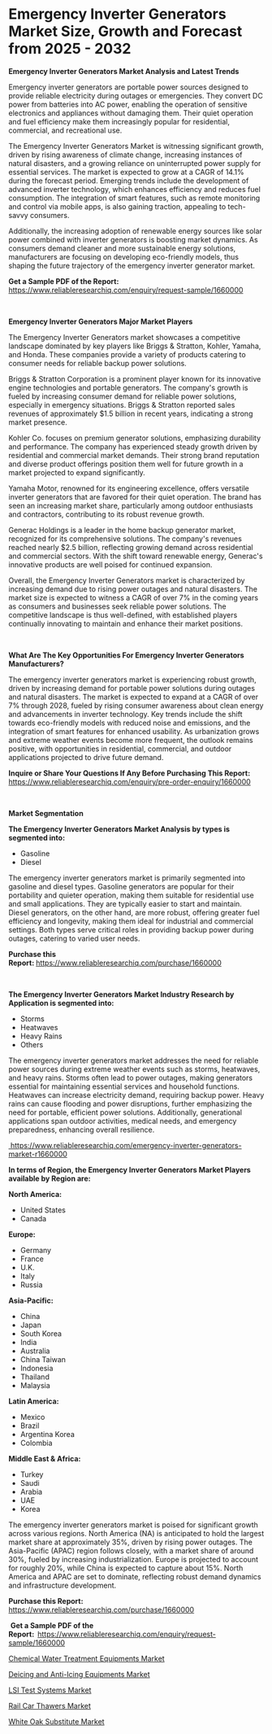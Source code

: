 <p><h1>Emergency Inverter Generators Market Size, Growth and Forecast from 2025 - 2032</h1></p><p><strong>Emergency Inverter Generators Market Analysis and Latest Trends</strong></p>
<p><p>Emergency inverter generators are portable power sources designed to provide reliable electricity during outages or emergencies. They convert DC power from batteries into AC power, enabling the operation of sensitive electronics and appliances without damaging them. Their quiet operation and fuel efficiency make them increasingly popular for residential, commercial, and recreational use.</p><p>The Emergency Inverter Generators Market is witnessing significant growth, driven by rising awareness of climate change, increasing instances of natural disasters, and a growing reliance on uninterrupted power supply for essential services. The market is expected to grow at a CAGR of 14.1% during the forecast period. Emerging trends include the development of advanced inverter technology, which enhances efficiency and reduces fuel consumption. The integration of smart features, such as remote monitoring and control via mobile apps, is also gaining traction, appealing to tech-savvy consumers.</p><p>Additionally, the increasing adoption of renewable energy sources like solar power combined with inverter generators is boosting market dynamics. As consumers demand cleaner and more sustainable energy solutions, manufacturers are focusing on developing eco-friendly models, thus shaping the future trajectory of the emergency inverter generator market.</p></p>
<p><strong>Get a Sample PDF of the Report:&nbsp;</strong> <a href="https://www.reliableresearchiq.com/enquiry/request-sample/1660000?utm_campaign=104&utm_medium=2&utm_source=Github&utm_content=ia&utm_term=29032025&utm_id=emergency-inverter-generators">https://www.reliableresearchiq.com/enquiry/request-sample/1660000</a></p>
<p>&nbsp;</p>
<p><strong>Emergency Inverter Generators Major Market Players</strong></p>
<p><p>The Emergency Inverter Generators market showcases a competitive landscape dominated by key players like Briggs & Stratton, Kohler, Yamaha, and Honda. These companies provide a variety of products catering to consumer needs for reliable backup power solutions.</p><p>Briggs & Stratton Corporation is a prominent player known for its innovative engine technologies and portable generators. The company's growth is fueled by increasing consumer demand for reliable power solutions, especially in emergency situations. Briggs & Stratton reported sales revenues of approximately $1.5 billion in recent years, indicating a strong market presence.</p><p>Kohler Co. focuses on premium generator solutions, emphasizing durability and performance. The company has experienced steady growth driven by residential and commercial market demands. Their strong brand reputation and diverse product offerings position them well for future growth in a market projected to expand significantly.</p><p>Yamaha Motor, renowned for its engineering excellence, offers versatile inverter generators that are favored for their quiet operation. The brand has seen an increasing market share, particularly among outdoor enthusiasts and contractors, contributing to its robust revenue growth.</p><p>Generac Holdings is a leader in the home backup generator market, recognized for its comprehensive solutions. The company's revenues reached nearly $2.5 billion, reflecting growing demand across residential and commercial sectors. With the shift toward renewable energy, Generac's innovative products are well poised for continued expansion.</p><p>Overall, the Emergency Inverter Generators market is characterized by increasing demand due to rising power outages and natural disasters. The market size is expected to witness a CAGR of over 7% in the coming years as consumers and businesses seek reliable power solutions. The competitive landscape is thus well-defined, with established players continually innovating to maintain and enhance their market positions.</p></p>
<p>&nbsp;</p>
<p><strong>What Are The Key Opportunities For Emergency Inverter Generators Manufacturers?</strong></p>
<p><p>The emergency inverter generators market is experiencing robust growth, driven by increasing demand for portable power solutions during outages and natural disasters. The market is expected to expand at a CAGR of over 7% through 2028, fueled by rising consumer awareness about clean energy and advancements in inverter technology. Key trends include the shift towards eco-friendly models with reduced noise and emissions, and the integration of smart features for enhanced usability. As urbanization grows and extreme weather events become more frequent, the outlook remains positive, with opportunities in residential, commercial, and outdoor applications projected to drive future demand.</p></p>
<p><strong>Inquire or Share Your Questions If Any Before Purchasing This Report:</strong> <a href="https://www.reliableresearchiq.com/enquiry/pre-order-enquiry/1660000?utm_campaign=104&utm_medium=2&utm_source=Github&utm_content=ia&utm_term=29032025&utm_id=emergency-inverter-generators">https://www.reliableresearchiq.com/enquiry/pre-order-enquiry/1660000</a></p>
<p>&nbsp;</p>
<p><strong>Market Segmentation</strong></p>
<p><strong>The Emergency Inverter Generators Market Analysis by types is segmented into:</strong></p>
<p><ul><li>Gasoline</li><li>Diesel</li></ul></p>
<p><p>The emergency inverter generators market is primarily segmented into gasoline and diesel types. Gasoline generators are popular for their portability and quieter operation, making them suitable for residential use and small applications. They are typically easier to start and maintain. Diesel generators, on the other hand, are more robust, offering greater fuel efficiency and longevity, making them ideal for industrial and commercial settings. Both types serve critical roles in providing backup power during outages, catering to varied user needs.</p></p>
<p><strong>Purchase this Report:&nbsp;</strong><a href="https://www.reliableresearchiq.com/purchase/1660000?utm_campaign=104&utm_medium=2&utm_source=Github&utm_content=ia&utm_term=29032025&utm_id=emergency-inverter-generators">https://www.reliableresearchiq.com/purchase/1660000</a></p>
<p>&nbsp;</p>
<p><strong>The Emergency Inverter Generators Market Industry Research by Application is segmented into:</strong></p>
<p><ul><li>Storms</li><li>Heatwaves</li><li>Heavy Rains</li><li>Others</li></ul></p>
<p><p>The emergency inverter generators market addresses the need for reliable power sources during extreme weather events such as storms, heatwaves, and heavy rains. Storms often lead to power outages, making generators essential for maintaining essential services and household functions. Heatwaves can increase electricity demand, requiring backup power. Heavy rains can cause flooding and power disruptions, further emphasizing the need for portable, efficient power solutions. Additionally, generational applications span outdoor activities, medical needs, and emergency preparedness, enhancing overall resilience.</p></p>
<p><a href="https://www.reliableresearchiq.com/emergency-inverter-generators-market-r1660000?utm_campaign=104&utm_medium=2&utm_source=Github&utm_content=ia&utm_term=29032025&utm_id=emergency-inverter-generators">&nbsp;https://www.reliableresearchiq.com/emergency-inverter-generators-market-r1660000</a></p>
<p><strong>In terms of Region, the Emergency Inverter Generators Market Players available by Region are:</strong></p>
<p>
    <p> <strong> North America: </strong>
        <ul>
            <li>United States</li>
            <li>Canada</li>
        </ul>
        </p> 
    <p> <strong> Europe: </strong>
        <ul>
            <li>Germany</li>
            <li>France</li>
            <li>U.K.</li>
            <li>Italy</li>
            <li>Russia</li>
        </ul>
        </p> 
    <p> <strong> Asia-Pacific: </strong>
        <ul>
            <li>China</li>
            <li>Japan</li>
            <li>South Korea</li>
            <li>India</li>
            <li>Australia</li>
            <li>China Taiwan</li>
            <li>Indonesia</li>
            <li>Thailand</li>
            <li>Malaysia</li>
        </ul>
        </p> 
    <p> <strong> Latin America: </strong>
        <ul>
            <li>Mexico</li>
            <li>Brazil</li>
            <li>Argentina Korea</li>
            <li>Colombia</li>
        </ul>
        </p> 
    <p> <strong> Middle East & Africa: </strong>
        <ul>
            <li>Turkey</li>
            <li>Saudi</li>
            <li>Arabia</li>
            <li>UAE</li>
            <li>Korea</li>
        </ul>
    </p>
    </p>
<p><p>The emergency inverter generators market is poised for significant growth across various regions. North America (NA) is anticipated to hold the largest market share at approximately 35%, driven by rising power outages. The Asia-Pacific (APAC) region follows closely, with a market share of around 30%, fueled by increasing industrialization. Europe is projected to account for roughly 20%, while China is expected to capture about 15%. North America and APAC are set to dominate, reflecting robust demand dynamics and infrastructure development.</p></p>
<p><strong>Purchase this Report: </strong><a href="https://www.reliableresearchiq.com/purchase/1660000?utm_campaign=104&utm_medium=2&utm_source=Github&utm_content=ia&utm_term=29032025&utm_id=emergency-inverter-generators">https://www.reliableresearchiq.com/purchase/1660000</a></p>
<p>&nbsp;<strong>Get a Sample PDF of the Report:&nbsp;&nbsp;</strong><a href="https://www.reliableresearchiq.com/enquiry/request-sample/1660000?utm_campaign=104&utm_medium=2&utm_source=Github&utm_content=ia&utm_term=29032025&utm_id=emergency-inverter-generators">https://www.reliableresearchiq.com/enquiry/request-sample/1660000</a></p>
<p><strong></strong></p>
<p><p><a href="https://github.com/kleyderoomes/Market-Research-Report-List-1/blob/main/chemical-water-treatment-equipments-market.md?utm_campaign=104&utm_medium=2&utm_source=Github&utm_content=ia&utm_term=29032025&utm_id=emergency-inverter-generators">Chemical Water Treatment Equipments Market</a></p><p><a href="https://github.com/bredevasil2q/Market-Research-Report-List-1/blob/main/deicing-and-anti-icing-equipments-market.md?utm_campaign=104&utm_medium=2&utm_source=Github&utm_content=ia&utm_term=29032025&utm_id=emergency-inverter-generators">Deicing and Anti-Icing Equipments Market</a></p><p><a href="https://github.com/nedzazollo74/Market-Research-Report-List-1/blob/main/lsi-test-systems-market.md?utm_campaign=104&utm_medium=2&utm_source=Github&utm_content=ia&utm_term=29032025&utm_id=emergency-inverter-generators">LSI Test Systems Market</a></p><p><a href="https://github.com/hoppeellia6b/Market-Research-Report-List-1/blob/main/rail-car-thawers-market.md?utm_campaign=104&utm_medium=2&utm_source=Github&utm_content=ia&utm_term=29032025&utm_id=emergency-inverter-generators">Rail Car Thawers Market</a></p><p><a href="https://github.com/evraltandre36/Market-Research-Report-List-1/blob/main/white-oak-substitute-market.md?utm_campaign=104&utm_medium=2&utm_source=Github&utm_content=ia&utm_term=29032025&utm_id=emergency-inverter-generators">White Oak Substitute Market</a></p></p>